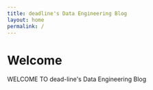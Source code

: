 ```yaml
---
title: deadline's Data Engineering Blog
layout: home
permalink: /
---
```


# Welcome
WELCOME TO dead-line's Data Engineering Blog
